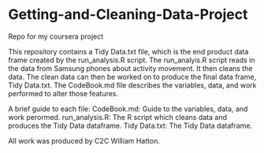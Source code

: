 # Getting-and-Cleaning-Data-Project
Repo for my coursera project

This repository contains a Tidy Data.txt file, which is the end product data frame created by the run_analysis.R script.
The run_analyis.R script reads in the data from Samsung phones about activity movement. It then cleans the data.
The clean data can then be worked on to produce the final data frame, Tidy Data.txt.
The CodeBook.md file describes the variables, data, and work performed to alter those features.

A brief guide to each file:
CodeBook.md: Guide to the variables, data, and work perormed.
run_analysis.R: The R script which cleans data and produces the Tidy Data dataframe.
Tidy Data.txt: The Tidy Data dataframe.

All work was produced by C2C William Hatton.
